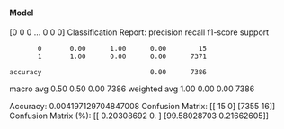 #### Model
[0 0 0 ... 0 0 0]
Classification Report:
              precision    recall  f1-score   support

           0       0.00      1.00      0.00        15
           1       1.00      0.00      0.00      7371

    accuracy                           0.00      7386
   macro avg       0.50      0.50      0.00      7386
weighted avg       1.00      0.00      0.00      7386

Accuracy: 0.004197129704847008
Confusion Matrix:
[[  15    0]
 [7355   16]]
Confusion Matrix (%):
[[ 0.20308692  0.        ]
 [99.58028703  0.21662605]]
